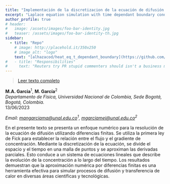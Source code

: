 ```yaml
---
title: "Implementación de la discretizacion de la ecuación de difusión por medio de diferencias finitas"
excerpt: "Laplace equation simulation with time dependant boundary conditions."
author_profile: true
# header:
#   image: /assets/images/foo-bar-identity.jpg
#   teaser: /assets/images/foo-bar-identity-th.jpg
sidebar:
  - title: "Repo"
    # image: http://placehold.it/350x250
    # image_alt: "logo"
    text: "[alhazacod/heat_eq_t_dependant_boundary](https://github.com/alhazacod/heat_eq_t_dependant_boundary)"
#   - title: "Responsibilities"
#     text: "Reuters try PR stupid commenters should isn't a business model"
---
```


> [Leer texto completo](https://github.com/rifusaki/rifusaki.github.io/blob/main/assets/files/Ecuacion%20de%20difusion.pdf)

**M.A. Garcia**<sup>1</sup>, **M. García**<sup>2</sup>  
*Departamento de Física, Universidad Nacional de Colombia, Sede Bogotá,
Bogotá, Colombia.*  
13/06/2023

</div>

*Email: mangarciama@unal.edu.co<sup>1</sup>, mgarciamej@unal.edu.co<sup>2</sup>*  

En el presente texto se presenta un enfoque numérico para la resolución de la ecuación de difusión utilizando diferencias finitas. Se utiliza la primera ley de Fick para establecer la relación entre el flujo y el gradiente de concentración. Mediante la discretización de la ecuación, se divide el espacio y el tiempo en una malla de puntos y se aproximan las derivadas parciales. Esto conduce a un sistema de ecuaciones lineales que describe la evolución de la concentración a lo largo del tiempo. Los resultados demuestran que la aproximación numérica por diferencias finitas es una herramienta efectiva para simular procesos de difusión y transferencia de calor en diversas áreas científicas y tecnológicas.